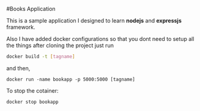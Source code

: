 #Books Application

This is a sample application I designed to learn **nodejs** and **expressjs** framework.

Also I have added docker configurations so that you dont need to setup all the things after cloning the project just run

```bash
docker build -t [tagname]
```

and then,

`docker run -name bookapp -p 5000:5000 [tagname]`

To stop the cotainer:

`docker stop bookapp`

